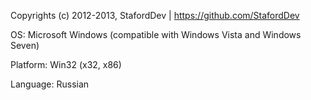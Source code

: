 Copyrights (c) 2012-2013, StafordDev | https://github.com/StafordDev

OS: Microsoft Windows (compatible with Windows Vista and Windows Seven)

Platform: Win32 (x32, x86)

Language: Russian